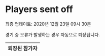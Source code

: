 # Players sent off
최종 업데이트: 2020년 12월 23일 09시 30분


경기 중 오류가 발생하는 경우 자동으로 퇴장됩니다.


| 퇴장된 참가자 |
|:---:|